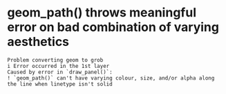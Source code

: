 # geom_path() throws meaningful error on bad combination of varying aesthetics

    Problem converting geom to grob
    i Error occurred in the 1st layer
    Caused by error in `draw_panel()`:
    ! `geom_path()` can't have varying colour, size, and/or alpha along the line when linetype isn't solid

